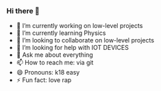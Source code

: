 ### Hi there 👋

- 🔭 I’m currently working on low-level projects
- 🌱 I’m currently learning Physics
- 👯 I’m looking to collaborate on low-level projects
- 🤔 I’m looking for help with IOT DEVICES
- 💬 Ask me about everything
- 📫 How to reach me: via git
- 😄 Pronouns: k18 easy
- ⚡ Fun fact: love rap

<!--
**danil228-emelin/danil228-emelin** is a ✨ _special_ ✨ repository because its `README.md` (this file) appears on your GitHub profile.

Here are some ideas to get you started:
-->
